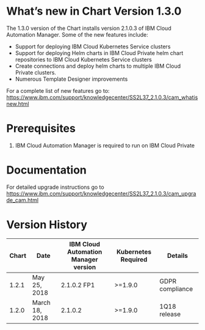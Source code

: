 [//]: # (Licensed Materials - Property of IBM)
[//]: # (5737-E67)
[//]: # (\(C\) Copyright IBM Corporation 2016-2018 All Rights Reserved.)
[//]: # (US Government Users Restricted Rights - Use, duplication or)
[//]: # (disclosure restricted by GSA ADP Schedule Contract with IBM Corp.)

# What’s new in Chart Version 1.3.0

The 1.3.0 version of the Chart installs version 2.1.0.3 of IBM Cloud Automation Manager.  Some of the new features include:

* Support for deploying IBM Cloud Kubernetes Service clusters
* Support for deploying Helm charts in IBM Cloud Private helm chart repositories to IBM Cloud Kubernetes Service clusters
* Create connections and deploy helm charts to multiple IBM Cloud Private clusters.
* Numerous Template Designer improvements

For a complete list of new features go to: https://www.ibm.com/support/knowledgecenter/SS2L37_2.1.0.3/cam_whatisnew.html

# Prerequisites
1. IBM Cloud Automation Manager is required to run on IBM Cloud Private

# Documentation
For detailed upgrade instructions go to https://www.ibm.com/support/knowledgecenter/SS2L37_2.1.0.3/cam_upgrade_cam.html

# Version History

| Chart | Date | IBM Cloud Automation Manager version | Kubernetes Required | Details |
| ----- | ---- | ------------------------------------ | ------------------- | ------- | 
| 1.2.1 | May 25, 2018| 2.1.0.2 FP1 | >=1.9.0 | GDPR compliance |
| 1.2.0 | March 18, 2018| 2.1.0.2 | >=1.9.0 | 1Q18 release |